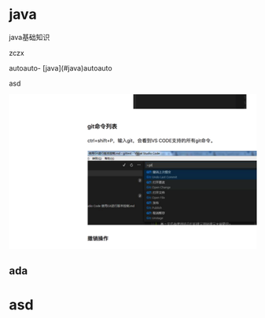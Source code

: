 # java
java基础知识


zczx
<!-- TOC -->autoauto- [java](#java)autoauto<!-- /TOC -->

asd

![图 1](images/4ef492ba5a36b34ff7913babc642dc8e29b1c56aaa5649d9e497aeb590b9495d.png)  


## ada


# asd






